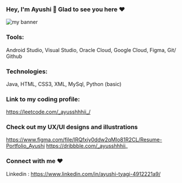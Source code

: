 ### Hey, I'm Ayushi 👋 Glad to see you here ❤️



![my banner](https://user-images.githubusercontent.com/63350018/178142460-ba7ef716-b56a-4fe3-85c8-835f2149b6c3.png)

### Tools: 
Android Studio, Visual Studio, Oracle Cloud, Google Cloud, Figma, Git/ Github

### Technologies: 
Java, HTML, CSS3, XML, MySql, Python (basic)

### Link to my coding profile: 
https://leetcode.com/_ayusshhhii_/

### Check out my UX/UI designs and illustrations

https://www.figma.com/file/lRQfxiy0ddw2qMIo81R2CL/Resume-Portfolio_Ayushi
https://dribbble.com/_ayusshhhii_

### Connect with me ❤️

Linkedin : https://www.linkedin.com/in/ayushi-tyagi-4912221a9/
